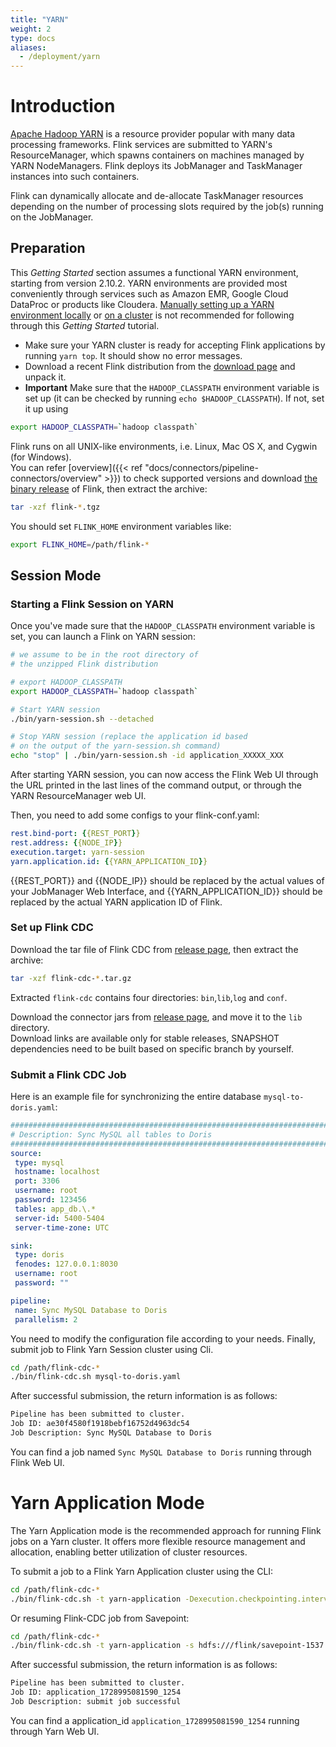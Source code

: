 ```yaml
---
title: "YARN"
weight: 2
type: docs
aliases:
  - /deployment/yarn
---
```

<!--
Licensed to the Apache Software Foundation (ASF) under one
or more contributor license agreements.  See the NOTICE file
distributed with this work for additional information
regarding copyright ownership.  The ASF licenses this file
to you under the Apache License, Version 2.0 (the
"License"); you may not use this file except in compliance
with the License.  You may obtain a copy of the License at

  http://www.apache.org/licenses/LICENSE-2.0

Unless required by applicable law or agreed to in writing,
software distributed under the License is distributed on an
"AS IS" BASIS, WITHOUT WARRANTIES OR CONDITIONS OF ANY
KIND, either express or implied.  See the License for the
specific language governing permissions and limitations
under the License.
-->

# Introduction

[Apache Hadoop YARN](https://hadoop.apache.org/docs/current/hadoop-yarn/hadoop-yarn-site/YARN.html) is a resource provider popular with many data processing frameworks.
Flink services are submitted to YARN's ResourceManager, which spawns containers on machines managed by YARN NodeManagers. Flink deploys its JobManager and TaskManager instances into such containers.

Flink can dynamically allocate and de-allocate TaskManager resources depending on the number of processing slots required by the job(s) running on the JobManager.

## Preparation

This *Getting Started* section assumes a functional YARN environment, starting from version 2.10.2. YARN environments are provided most conveniently through services such as Amazon EMR, Google Cloud DataProc or products like Cloudera. [Manually setting up a YARN environment locally](https://hadoop.apache.org/docs/current/hadoop-project-dist/hadoop-common/SingleCluster.html) or [on a cluster](https://hadoop.apache.org/docs/current/hadoop-project-dist/hadoop-common/ClusterSetup.html) is not recommended for following through this *Getting Started* tutorial.

- Make sure your YARN cluster is ready for accepting Flink applications by running `yarn top`. It should show no error messages.
- Download a recent Flink distribution from the [download page](https://flink.apache.org/downloads/) and unpack it.
- **Important** Make sure that the `HADOOP_CLASSPATH` environment variable is set up (it can be checked by running `echo $HADOOP_CLASSPATH`). If not, set it up using

```bash
export HADOOP_CLASSPATH=`hadoop classpath`
```
Flink runs on all UNIX-like environments, i.e. Linux, Mac OS X, and Cygwin (for Windows).  
You can refer [overview]({{< ref "docs/connectors/pipeline-connectors/overview" >}}) to check supported versions and download [the binary release](https://flink.apache.org/downloads/) of Flink,
then extract the archive:

```bash
tar -xzf flink-*.tgz
```

You should set `FLINK_HOME` environment variables like:

```bash
export FLINK_HOME=/path/flink-*
```

## Session Mode

### Starting a Flink Session on YARN

Once you've made sure that the `HADOOP_CLASSPATH` environment variable is set, you can launch a Flink on YARN session:

```bash
# we assume to be in the root directory of 
# the unzipped Flink distribution

# export HADOOP_CLASSPATH
export HADOOP_CLASSPATH=`hadoop classpath`

# Start YARN session
./bin/yarn-session.sh --detached

# Stop YARN session (replace the application id based 
# on the output of the yarn-session.sh command)
echo "stop" | ./bin/yarn-session.sh -id application_XXXXX_XXX
```

After starting YARN session, you can now access the Flink Web UI through the URL printed in the last lines of the command output, or through the YARN ResourceManager web UI.

Then, you need to add some configs to your flink-conf.yaml:

```yaml
rest.bind-port: {{REST_PORT}}
rest.address: {{NODE_IP}}
execution.target: yarn-session
yarn.application.id: {{YARN_APPLICATION_ID}}
```

{{REST_PORT}} and {{NODE_IP}} should be replaced by the actual values of your JobManager Web Interface, and {{YARN_APPLICATION_ID}} should be replaced by the actual YARN application ID of Flink.

### Set up Flink CDC
Download the tar file of Flink CDC from [release page](https://github.com/apache/flink-cdc/releases), then extract the archive:

```bash
tar -xzf flink-cdc-*.tar.gz
```

Extracted `flink-cdc` contains four directories: `bin`,`lib`,`log` and `conf`.

Download the connector jars from [release page](https://github.com/apache/flink-cdc/releases), and move it to the `lib` directory.    
Download links are available only for stable releases, SNAPSHOT dependencies need to be built based on specific branch by yourself.

### Submit a Flink CDC Job
Here is an example file for synchronizing the entire database `mysql-to-doris.yaml`:

```yaml
################################################################################
# Description: Sync MySQL all tables to Doris
################################################################################
source:
 type: mysql
 hostname: localhost
 port: 3306
 username: root
 password: 123456
 tables: app_db.\.*
 server-id: 5400-5404
 server-time-zone: UTC

sink:
 type: doris
 fenodes: 127.0.0.1:8030
 username: root
 password: ""

pipeline:
 name: Sync MySQL Database to Doris
 parallelism: 2

```

You need to modify the configuration file according to your needs.
Finally, submit job to Flink Yarn Session cluster using Cli.

```bash
cd /path/flink-cdc-*
./bin/flink-cdc.sh mysql-to-doris.yaml
```

After successful submission, the return information is as follows:

```bash
Pipeline has been submitted to cluster.
Job ID: ae30f4580f1918bebf16752d4963dc54
Job Description: Sync MySQL Database to Doris
```

You can find a job named `Sync MySQL Database to Doris` running through Flink Web UI.

# Yarn Application Mode
The Yarn Application mode is the recommended approach for running Flink jobs on a Yarn cluster. It offers more flexible resource management and allocation, enabling better utilization of cluster resources.

To submit a job to a Flink Yarn Application cluster using the CLI:
```bash
cd /path/flink-cdc-*
./bin/flink-cdc.sh -t yarn-application -Dexecution.checkpointing.interval=2min mysql-to-doris.yaml
````
Or resuming Flink-CDC job from Savepoint:
```bash
cd /path/flink-cdc-*
./bin/flink-cdc.sh -t yarn-application -s hdfs:///flink/savepoint-1537 -Dexecution.checkpointing.interval=2min mysql-to-doris.yaml
```
After successful submission, the return information is as follows:
```bash
Pipeline has been submitted to cluster.
Job ID: application_1728995081590_1254
Job Description: submit job successful
```
You can find a application_id `application_1728995081590_1254` running through Yarn Web UI.

